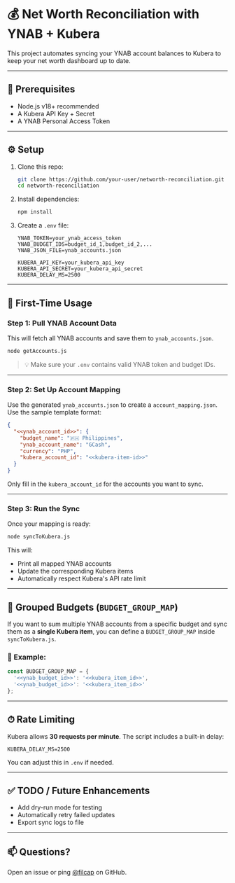 
# 💰 Net Worth Reconciliation with YNAB + Kubera

This project automates syncing your YNAB account balances to Kubera to keep your net worth dashboard up to date.

---

## 🧰 Prerequisites

- Node.js v18+ recommended
- A Kubera API Key + Secret
- A YNAB Personal Access Token

---

## ⚙️ Setup

1. Clone this repo:

   ```bash
   git clone https://github.com/your-user/networth-reconciliation.git
   cd networth-reconciliation
   ```

2. Install dependencies:

   ```bash
   npm install
   ```

3. Create a `.env` file:

   ```env
   YNAB_TOKEN=your_ynab_access_token
   YNAB_BUDGET_IDS=budget_id_1,budget_id_2,...
   YNAB_JSON_FILE=ynab_accounts.json

   KUBERA_API_KEY=your_kubera_api_key
   KUBERA_API_SECRET=your_kubera_api_secret
   KUBERA_DELAY_MS=2500
   ```

---

## 🚀 First-Time Usage

### Step 1: Pull YNAB Account Data

This will fetch all YNAB accounts and save them to `ynab_accounts.json`.

```bash
node getAccounts.js
```

> 💡 Make sure your `.env` contains valid YNAB token and budget IDs.

---

### Step 2: Set Up Account Mapping

Use the generated `ynab_accounts.json` to create a `account_mapping.json`. Use the sample template format:

```json
{
  "<<ynab_account_id>>": {
    "budget_name": "🇵🇭 Philippines",
    "ynab_account_name": "GCash",
    "currency": "PHP",
    "kubera_account_id": "<<kubera-item-id>>"
  }
}
```

Only fill in the `kubera_account_id` for the accounts you want to sync.

---

### Step 3: Run the Sync

Once your mapping is ready:

```bash
node syncToKubera.js
```

This will:
- Print all mapped YNAB accounts
- Update the corresponding Kubera items
- Automatically respect Kubera's API rate limit

---

## 🧮 Grouped Budgets (`BUDGET_GROUP_MAP`)

If you want to sum multiple YNAB accounts from a specific budget and sync them as a **single Kubera item**, you can define a `BUDGET_GROUP_MAP` inside `syncToKubera.js`.

### 🔧 Example:

```js
const BUDGET_GROUP_MAP = {
  '<<ynab_budget_id>>': '<<kubera_item_id>>',
  '<<ynab_budget_id>>': '<<kubera_item_id>>'
};
```

---

## ⏱ Rate Limiting

Kubera allows **30 requests per minute**. The script includes a built-in delay:

```env
KUBERA_DELAY_MS=2500
```

You can adjust this in `.env` if needed.

---

## ✅ TODO / Future Enhancements

- Add dry-run mode for testing
- Automatically retry failed updates
- Export sync logs to file

---

## 📫 Questions?

Open an issue or ping [@filcap](https://github.com/filcap) on GitHub.
